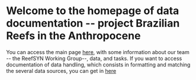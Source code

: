 # Welcome to the homepage of data documentation -- project **Brazilian Reefs in the Anthropocene**
You can access the main page [here](https://sinbiose-reefs.github.io/reefsyn_site/), with some information about our team -- the ReefSYN Working Group--, data, and tasks.
If you want to access documentation of data handling, which consists in formatting and matching the several data sources, you can get in [here]()

